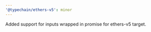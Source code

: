 ```yaml
---
'@typechain/ethers-v5': minor
---
```


Added support for inputs wrapped in promise for ethers-v5 target.
